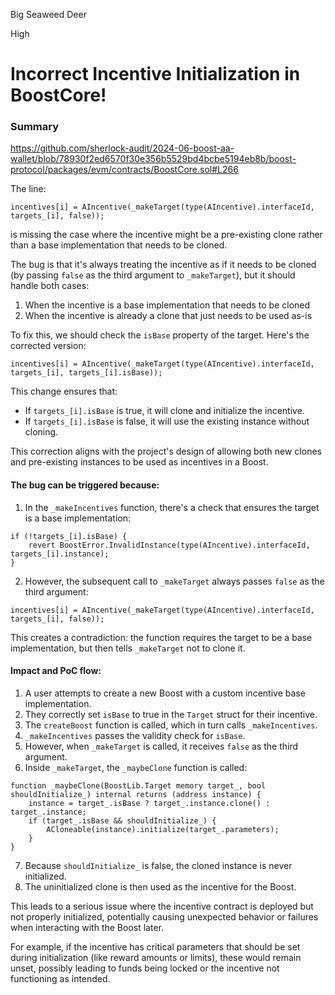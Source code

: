 Big Seaweed Deer

High

# Incorrect Incentive Initialization in BoostCore!

### Summary

https://github.com/sherlock-audit/2024-06-boost-aa-wallet/blob/78930f2ed6570f30e356b5529bd4bcbe5194eb8b/boost-protocol/packages/evm/contracts/BoostCore.sol#L266


The line:

```solidity
incentives[i] = AIncentive(_makeTarget(type(AIncentive).interfaceId, targets_[i], false));
```

is missing the case where the incentive might be a pre-existing clone rather than a base implementation that needs to be cloned.

The bug is that it's always treating the incentive as if it needs to be cloned (by passing `false` as the third argument to `_makeTarget`), but it should handle both cases:
1. When the incentive is a base implementation that needs to be cloned
2. When the incentive is already a clone that just needs to be used as-is

To fix this, we should check the `isBase` property of the target. Here's the corrected version:

```solidity
incentives[i] = AIncentive(_makeTarget(type(AIncentive).interfaceId, targets_[i], targets_[i].isBase));
```

This change ensures that:
- If `targets_[i].isBase` is true, it will clone and initialize the incentive.
- If `targets_[i].isBase` is false, it will use the existing instance without cloning.

This correction aligns with the project's design of allowing both new clones and pre-existing instances to be used as incentives in a Boost.


#### The bug can be triggered because:

1. In the `_makeIncentives` function, there's a check that ensures the target is a base implementation:

```solidity
if (!targets_[i].isBase) {
    revert BoostError.InvalidInstance(type(AIncentive).interfaceId, targets_[i].instance);
}
```

2. However, the subsequent call to `_makeTarget` always passes `false` as the third argument:

```solidity
incentives[i] = AIncentive(_makeTarget(type(AIncentive).interfaceId, targets_[i], false));
```

This creates a contradiction: the function requires the target to be a base implementation, but then tells `_makeTarget` not to clone it.

#### Impact and PoC flow:

1. A user attempts to create a new Boost with a custom incentive base implementation.
2. They correctly set `isBase` to true in the `Target` struct for their incentive.
3. The `createBoost` function is called, which in turn calls `_makeIncentives`.
4. `_makeIncentives` passes the validity check for `isBase`.
5. However, when `_makeTarget` is called, it receives `false` as the third argument.
6. Inside `_makeTarget`, the `_maybeClone` function is called:

```solidity
function _maybeClone(BoostLib.Target memory target_, bool shouldInitialize_) internal returns (address instance) {
    instance = target_.isBase ? target_.instance.clone() : target_.instance;
    if (target_.isBase && shouldInitialize_) {
        ACloneable(instance).initialize(target_.parameters);
    }
}
```

7. Because `shouldInitialize_` is false, the cloned instance is never initialized.
8. The uninitialized clone is then used as the incentive for the Boost.

This leads to a serious issue where the incentive contract is deployed but not properly initialized, potentially causing unexpected behavior or failures when interacting with the Boost later.

For example, if the incentive has critical parameters that should be set during initialization (like reward amounts or limits), these would remain unset, possibly leading to funds being locked or the incentive not functioning as intended.
